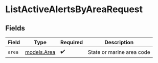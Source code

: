 # ListActiveAlertsByAreaRequest


## Fields

| Field                            | Type                             | Required                         | Description                      |
| -------------------------------- | -------------------------------- | -------------------------------- | -------------------------------- |
| `area`                           | [models.Area](../models/area.md) | :heavy_check_mark:               | State or marine area code        |